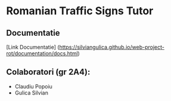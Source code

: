 # Romanian Traffic Signs Tutor

## Documentatie
[Link Documentatie] (https://silviangulica.github.io/web-project-rot/documentation/docs.html)

## Colaboratori (gr 2A4): 
* Claudiu Popoiu
* Gulica Silvian

